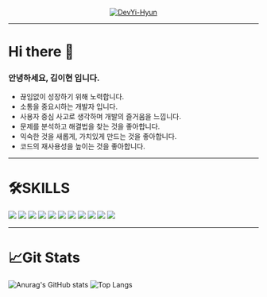 <div align="center">
  
[![DevYi-Hyun](https://github.com/dev-yihyun/dev-yihyun/assets/67820737/f81efb8c-5fba-4001-8d05-aaa9ac91ce36)](https://dev-yihyun.github.io/)
</div>

---

# Hi there 👋
### 안녕하세요, 김이현 입니다.
- 끊임없이 성장하기 위해 노력합니다.
- 소통을 중요시하는 개발자 입니다.
- 사용자 중심 사고로 생각하며 개발의 즐거움을 느낍니다.
- 문제를 분석하고 해결법을 찾는 것을 좋아합니다.
- 익숙한 것을 새롭게, 가치있게 만드는 것을 좋아합니다.
- 코드의 재사용성을 높이는 것을 좋아합니다.

---

# 🛠️SKILLS
<img src="https://img.shields.io/badge/react-61DAFB?style=for-the-badge&logo=react&logoColor=white"> <img src="https://img.shields.io/badge/javascript-F7DF1E?style=for-the-badge&logo=javascript&logoColor=white"> <img src="https://img.shields.io/badge/node.js-5FA04E?style=for-the-badge&logo=node.js&logoColor=white"> <img src="https://img.shields.io/badge/python-3776AB?style=for-the-badge&logo=python&logoColor=white"> <img src="https://img.shields.io/badge/mysql-4479A1?style=for-the-badge&logo=mysql&logoColor=white"> <img src="https://img.shields.io/badge/kotlin-7F52FF?style=for-the-badge&logo=kotlin&logoColor=white"> <img src="https://img.shields.io/badge/android-34A853?style=for-the-badge&logo=android&logoColor=white"> <img src="https://img.shields.io/badge/oracle-F80000?style=for-the-badge&logo=oracle&logoColor=white"> <img src="https://img.shields.io/badge/webrtc-333333?style=for-the-badge&logo=webrtc&logoColor=white"> <img src="https://img.shields.io/badge/socket.io-010101?style=for-the-badge&logo=socket.io&logoColor=white"> <img src="https://img.shields.io/badge/java-007396?style=for-the-badge&logo=java&logoColor=white">

---
# 📈Git Stats

![Anurag's GitHub stats](https://github-readme-stats.vercel.app/api?username=dev-yihyun&show_icons=true&theme=react)
![Top Langs](https://github-readme-stats.vercel.app/api/top-langs/?username=dev-yihyun&layout=compact&theme=react)

<!-- 알고리즘 티어 -->

<!--
//theme list//
radical
highcontrast
react
vue
vue-dark
algolia
nightowl
blueberry
aura_dark
ambient_gradient
solarized-dark
buefy
-->
<!--
**dev-yihyun/dev-yihyun** is a ✨ _special_ ✨ repository because its `README.md` (this file) appears on your GitHub profile.

Here are some ideas to get you started:

- 🔭 I’m currently working on ...
- 🌱 I’m currently learning ...
- 👯 I’m looking to collaborate on ...
- 🤔 I’m looking for help with ...
- 💬 Ask me about ...
- 📫 How to reach me: ...
- 😄 Pronouns: ...
- ⚡ Fun fact: ...
-->
